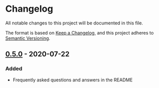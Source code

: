 # Changelog

All notable changes to this project will be documented in this file.

The format is based on [Keep a Changelog](https://keepachangelog.com/en/1.0.0/),
and this project adheres to [Semantic Versioning](https://semver.org/spec/v2.0.0.html).

## [0.5.0] - 2020-07-22

### Added

- Frequently asked questions and answers in the README

[0.5.0]: https://github.com/drydart/model_viewer.dart/compare/0.4.0...0.5.0
